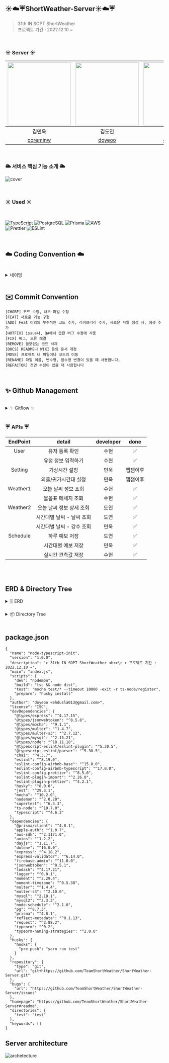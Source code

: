 ## ☀️☁️☔️ShortWeather-Server☀️☁️☔️

> 31th IN SOPT ShortWeather <br>
> 프로젝트 기간 : 2022.12.10 ~ 

<br>

### <strong> ☀️ Server ☀️ </strong>

| <img src="https://avatars.githubusercontent.com/u/82046935?v=4" width="200">|<img src="https://avatars.githubusercontent.com/u/81256252?v=4" width="200">|<img src="https://avatars.githubusercontent.com/u/70002218?v=4" width="200">|
| :-----------------------------------: | :-----------------------------------------------: | :-----------------------------------------------:
|                김민욱                 |                      김도연                       |                      강수현                       |
| [  coreminw ](https://github.com/coreminw) | [  doyeoo ](https://github.com/doyeoo) | [  onpyeong ](https://github.com/onpyeong) |

<br>

### <strong> 🌥 서비스 핵심 기능 소개 🌥 </strong>
![cover](https://user-images.githubusercontent.com/70002218/212327582-b27fd2c9-5286-4ab2-9c13-2bf87efc32a7.png)

<br>

### <strong> ☀️ Used ☀️ </strong>
<br>
<p>
<img alt="TypeScript" src="https://img.shields.io/badge/typescript-%23007ACC.svg?style=for-the-badge&logo=typescript&logoColor=white"/>
<img alt="PostgreSQL" src="https://img.shields.io/badge/PostgreSQL-4169E1.svg?style=for-the-badge&logo=postgresql&logoColor=white"/>
<img alt="Prisma" src="https://img.shields.io/badge/Prisma-2D3748.svg?style=for-the-badge&logo=Prisma&logoColor=white"/>
<img alt="AWS" src="https://img.shields.io/badge/AWS-%23FF9900.svg?style=for-the-badge&logo=amazon-aws&logoColor=white"/><br>
<img alt="Prettier" src="https://img.shields.io/badge/Prettier-F7B93E.svg?style=for-the-badge&logo=Prettier&logoColor=black"/>
<img alt="ESLint" src="https://img.shields.io/badge/ESLint-4B32C3.svg?style=for-the-badge&logo=ESLint&logoColor=white"/>
</p>
  
<br>

## ☁️ Coding Convention ☁️
<br>
<details markdown="1">
<summary>네이밍</summary>

### DB

- DB 이름은 **UpperCamelCase**를 사용합니다.

<br>

### 함수, 변수, 타입
- 함수와 변수에는 **lowerCamelCase**를 사용합니다.
- 함수명은 동사로 시작합니다.
- 타입명은 **파스칼케이스**를 사용합니다.
  - interface이름에 I를 붙이지 않습니다.
- 기본 클래스 파일을 생성하거나 컴포넌트를 생성할 때는 약어 규칙에 따라 네이밍합니다.  

<br>

### 변수 네이밍

- `날씨` → weather
- `유저` → user 
- `배열을 담은 변수`→ ~s(복수형)
- `상태` → status 

---
</details>

<br>

## ✉️ Commit Convention

```
[CHORE] 코드 수정, 내부 파일 수정 
[FEAT] 새로운 기능 구현 
[ADD] Feat 이외의 부수적인 코드 추가, 라이브러리 추가, 새로운 파일 생성 시, 에셋 추가
[HOTFIX] issue나, QA에서 급한 버그 수정에 사용
[FIX] 버그, 오류 해결
[REMOVE] 쓸모없는 코드 삭제 
[DOCS] README나 WIKI 등의 문서 개정
[MOVE] 프로젝트 내 파일이나 코드의 이동 
[RENAME] 파일 이름, 변수명, 함수명 변경이 있을 때 사용합니다. 
[REFACTOR] 전면 수정이 있을 때 사용합니다 
```
<br>

## ✨ Github Management
<br>

<details>
<summary> ✨ Gitflow ✨ </summary>
<div markdown="1">  

```
1. Issue를 생성한다.
2. 깃 컨벤션에 맞게 Branch를 생성한다.
3. Add - Commit - Push - Pull Request 의 과정을 거친다.
4. Pull Request가 작성되면 작성자 이외의 다른 팀원이 Code Review를 한다.
5. Code Review가 완료되면 Pull Request 작성자가 develop Branch로 merge 한다.
6. merge된 Branch는 삭제한다.
7. 종료된 Issue와 Pull Request의 Label과 Project를 관리한다.
```
	
### 🌴 브랜치
---
#### 📌 브랜치 단위
- 브랜치 단위 = 이슈 단위 = PR단위

#### 📌 브랜치명
- 브랜치는 뷰 단위로 생성합니다.
- 브랜치 규칙 → feature/#이슈번호-탭-기능간략설명
- `ex) feature/#1-postLike`
- 탭이름 - Weather, User
- 공통적인 것 작업 - Global
    - feature/chore/fix/network

<br>
	
### 💡 이슈, PR 규칙
---
	
#### 📌 Issue명 = PR명
- [FEAT] - 기능 구현
- [FIX] - 버그 수정
- [REFACTOR] - 코드 리팩토링(결과물은 같지만 코드의 향상)
- [CHORE] - 수정
- [ADD] - 세팅 및 라이브러리 추가

</details>

<br>

### <strong> ☔️ APIs ☔️ </strong>
|   EndPoint   |               detail               | developer | done |
| :------: | :--------------------------------: | :-------: |:--: |
|   User  |       유저 등록 확인       |   수현    |  ✅  |
|         |       유정 정보 입력하기       |   수현    |  ✅  |
|   Setting   |       기상시간 설정       |   민욱    |  앱잼이후  |
|         |       외출/귀가시간대 설정       |   민욱    |  앱잼이후  |
|   Weather1   |       오늘 날씨 정보 조회       |   수현    |  ✅  |
|      |       물음표 메세지 조회       |   수현    |  ✅  |
|   Weather2   |       오늘 날씨 정보 상세 조회       |   도연    |  ✅  |
|         |       시간대별 날씨 - 날씨 조회       |   도연    |  ✅  |
|         |       시간대별 날씨 - 강수 조회       |   민욱    |  ✅  |
|   Schedule   |       하루 예보 저장       |   도연    |  ✅  |
|         |       시간대별 예보 저장       |   민욱    |  ✅  |
|         |       실시간 관측값 저장       |   수현    |  ✅  |


<br>



<br>

## <strong> ERD & Directory Tree</strong>
<details>
<summary>🗄 ERD</summary>

<img alt="스크린샷 2023-01-13 04 45 51" src="https://user-images.githubusercontent.com/81256252/212165910-8e634d2b-35c7-4130-a609-3baaf27144b7.png">

</details>
<br>
<details>
<summary>📦 Directory Tree</summary>

```
	
├── tsconfig.json
├── nodemone.json
├── package.json
└── src
    ├── config
    ├── controllers
    ├── interfaces
    ├── loaders
    ├── middleware
    ├── modules
    ├── routes
    ├── service
    └──  index.ts
└── test

```
</details>
<br>

## <strong>package.json</strong>
```
{
  "name": "node-typescript-init",
  "version": "1.0.0",
  "description": "> 31th IN SOPT ShortWeather <br>\r > 프로젝트 기간 : 2022.12.10 ~",
  "main": "index.js",
  "scripts": {
    "dev": "nodemon",
    "build": "tsc && node dist",
    "test": "mocha test/* --timeout 10000 -exit -r ts-node/register",
    "prepare": "husky install"
  },
  "author": "doyeoo <ehdusla013@gmail.com>",
  "license": "ISC",
  "devDependencies": {
    "@types/express": "^4.17.15",
    "@types/jsonwebtoken": "^8.5.8",
    "@types/mocha": "^9.1.1",
    "@types/multer": "^1.4.7",
    "@types/multer-s3": "^2.7.12",
    "@types/mysql": "^2.15.21",
    "@types/node": "^18.11.18",
    "@typescript-eslint/eslint-plugin": "^5.30.5",
    "@typescript-eslint/parser": "^5.30.5",
    "chai": "^4.3.7",
    "eslint": "^8.19.0",
    "eslint-config-airbnb-base": "^15.0.0",
    "eslint-config-airbnb-typescript": "^17.0.0",
    "eslint-config-prettier": "^8.5.0",
    "eslint-plugin-import": "^2.26.0",
    "eslint-plugin-prettier": "^4.2.1",
    "husky": "^8.0.0",
    "jest": "^29.3.1",
    "mocha": "^10.2.0",
    "nodemon": "^2.0.20",
    "supertest": "^6.3.3",
    "ts-node": "^10.7.0",
    "typescript": "^4.6.3"
  },
  "dependencies": {
    "@prisma/client": "^4.8.1",
    "apple-auth": "^1.0.7",
    "aws-sdk": "^2.1171.0",
    "axios": "^1.2.2",
    "dayjs": "^1.11.7",
    "dotenv": "^16.0.0",
    "express": "^4.18.2",
    "express-validator": "^6.14.0",
    "firebase-admin": "^11.0.0",
    "jsonwebtoken": "^8.5.1",
    "lodash": "^4.17.21",
    "logger": "^0.0.1",
    "moment": "^2.29.4",
    "moment-timezone": "^0.5.38",
    "multer": "^1.4.4",
    "multer-s3": "^2.10.0",
    "mysql": "^2.18.1",
    "mysql2": "^2.3.3",
    "node-schedule": "^2.1.0",
    "pg": "^8.7.3",
    "prisma": "^4.8.1",
    "reflect-metadata": "^0.1.13",
    "request": "^2.88.2",
    "typeorm": "^0.2",
    "typeorm-naming-strategies": "^2.0.0"
  },
  "husky": {
    "hooks": {
      "pre-push": "yarn run test"
    }
  },
  "repository": {
    "type": "git",
    "url": "git+https://github.com/TeamShortWeather/ShortWeather-Server.git"
  },
  "bugs": {
    "url": "https://github.com/TeamShortWeather/ShortWeather-Server/issues"
  },
  "homepage": "https://github.com/TeamShortWeather/ShortWeather-Server#readme",
  "directories": {
    "test": "test"
  },
  "keywords": []
}
```
	
	
## <strong> Server architecture</strong>
	
![archetecture](https://user-images.githubusercontent.com/82046935/212339135-94db51b8-c2ef-4f6e-81d1-c99fb5d13bdb.png)

	
	
	
	
	
	
